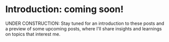  # Introduction: coming soon!

 UNDER CONSTRUCTION: Stay tuned for an introduction to these posts and a preview of some upcoming posts, where I'll share insights and learnings on topics that interest me.